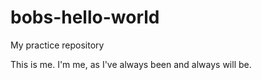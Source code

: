 # bobs-hello-world
My practice repository

This is me. I'm me, as I've always been and always will be.
